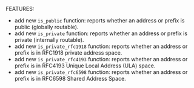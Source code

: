 <!-- markdownlint-disable-file MD013 MD041 -->
FEATURES:

* add new `is_public` function: reports whether an address or prefix is public (globally routable).
* add new `is_private` function: reports whether an address or prefix is private (internally routable).
* add new `is_private_rfc1918` function: reports whether an address or prefix is in RFC1918 private address space.
* add new `is_private_rfc4193` function: reports whether an address or prefix is in RFC4193 Unique Local Address (ULA) space.
* add new `is_private_rfc6598` function: reports whether an address or prefix is in RFC6598 Shared Address Space.
